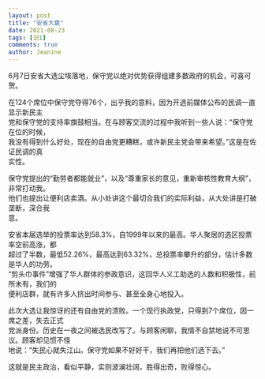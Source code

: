 ```yaml
---
layout: post
title: "安省大赢"
date: 2021-08-23 
tags: [记1]
comments: true
author: Jeanine 
---
```

6月7日安省大选尘埃落地，保守党以绝对优势获得组建多数政府的机会，可喜可贺。  

在124个席位中保守党夺得76个，出乎我的意料，因为开选前媒体公布的民调一直显示新民主  
党和保守党的支持率旗鼓相当。在与顾客交流的过程中我听到一些人说：“保守党在位的时候，  
我没有得到什么好处，现在的自由党更糟糕，或许新民主党会带来希望。”这是在佐证民调的真  
实性。  

保守党提出的“勤劳者都能就业”，以及“尊重家长的意见，重新审核性教育大纲”，非常打动我。  
他们也提出让便利店卖酒。从小处讲这个最切合我们的实际利益，从大处讲是打破垄断，深合我  
意。  

安省本届选举的投票率达到58.3%，自1999年以来的最高。华人聚居的选区投票率空前高涨，都  
超过了半数，最低52.26%，最高达到63.32%，总投票率攀升的部分，估计多数是华人的功劳。  
“剪头巾事件”增强了华人群体的参政意识，这回华人义工助选的人数和积极性，前所未有，我们的  
便利店群，就有许多人挤出时间参与、甚至全身心地投入。  

此次大选让我惊讶的还有自由党的溃败。一个现行执政党，只得到7个席位，因一席之差，失去正式  
党派身份。历史在一夜之间被选民改写了。与顾客闲聊，我情不自禁地说不可思议。顾客却见惯不怪  
地说：“失民心就失江山。保守党如果不好好干，我们再把他们选下去。”  

这就是民主政治，看似平静，实则波澜壮阔，胜得出奇，败得惊心。
